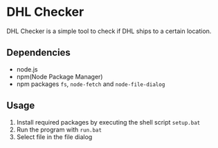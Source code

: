 # DHL Checker

DHL Checker is a simple tool to check if DHL ships to a certain location.

## Dependencies
* node.js
* npm(Node Package Manager)
* npm packages `fs`, `node-fetch` and `node-file-dialog`

## Usage
1. Install required packages by executing the shell script `setup.bat`
2. Run the program with `run.bat`
3. Select file in the file dialog